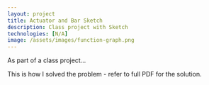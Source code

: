 ```yaml
---
layout: project
title: Actuator and Bar Sketch 
description: Class project with Sketch 
technologies: [N/A]
image: /assets/images/function-graph.png
---
```



As part of a class project...


This is how I solved the problem - refer to full PDF for the solution. 



